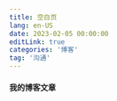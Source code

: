 ```yaml
---
title: 空白页
lang: en-US
date: 2023-02-05 00:00:00
editLink: true
categories: '博客'
tag: '沟通'
---
```


#### 我的博客文章

<!-- <div w-xl h-xl m-88 c-yellow-500 border="~ solid red" c-teal-400>sssss</div>

<div hover:m-2>hover我😊</div>

<div class="absolute left-3" hover:c-fuchsia>测试</div> -->

<!-- <button btn>我是一个按钮</button>
<button btn-green>我是一个按钮</button> -->

<my-component />



